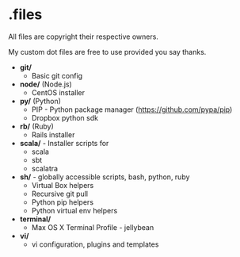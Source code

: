 .files
=========

All files are copyright their respective owners.

My custom dot files are free to use provided you say thanks.

- **git/**
  - Basic git config
- **node/** (Node.js)
  - CentOS installer
- **py/** (Python)
  - PIP - Python package manager (https://github.com/pypa/pip)
  - Dropbox python sdk
- **rb/** (Ruby)
  - Rails installer
- **scala/** - Installer scripts for
  - scala
  - sbt
  - scalatra
- **sh/** - globally accessible scripts, bash, python, ruby
  - Virtual Box helpers
  - Recursive git pull
  - Python pip helpers
  - Python virtual env helpers
- **terminal/**
  - Max OS X Terminal Profile - jellybean
- **vi/**
  - vi configuration, plugins and templates

